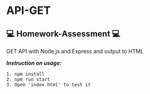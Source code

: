 # API-GET
## :computer:  Homework-Assessment  :computer:
GET API with Node.js and Express and output to HTML

***Instruction on usage:***
````
1. npm install
2. npm run start
3. Open 'index.html' to test it
````